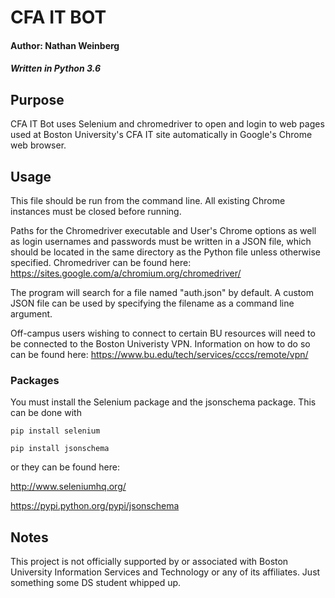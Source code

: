 # CFA IT BOT
#### Author: Nathan Weinberg
##### Written in Python 3.6

## Purpose
CFA IT Bot uses Selenium and chromedriver to open and login to web pages used at Boston University's CFA IT site automatically in Google's Chrome web browser.

## Usage
This file should be run from the command line. All existing Chrome instances must be closed before running.

Paths for the Chromedriver executable and User's Chrome options as well as login usernames and passwords must be written in a JSON file, which should be located in the same directory as the Python file unless otherwise specified. Chromedriver can be found here: https://sites.google.com/a/chromium.org/chromedriver/

The program will search for a file named "auth.json" by default. A custom JSON file can be used by specifying the filename as a command line argument.

Off-campus users wishing to connect to certain BU resources will need to be connected to the Boston Univeristy VPN. Information on how to do so can be found here: https://www.bu.edu/tech/services/cccs/remote/vpn/

### Packages
You must install the Selenium package and the jsonschema package. This can be done with

`pip install selenium`

`pip install jsonschema`

or they can be found here:

http://www.seleniumhq.org/

https://pypi.python.org/pypi/jsonschema

## Notes
This project is not officially supported by or associated with Boston University Information Services and Technology or any of its affiliates. Just something some DS student whipped up.
